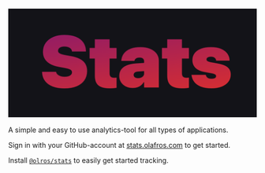 ![Logo](logo.png)

A simple and easy to use analytics-tool for all types of applications.

Sign in with your GitHub-account at [stats.olafros.com](https://stats.olafros.com/) to get started.

Install [`@olros/stats`](https://www.npmjs.com/package/@olros/stats) to easily get started tracking.
